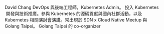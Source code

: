 David Chang
DevOps 與後端工程師，Kubernetes Admin。
投入  Kubernetes  開發與技術推廣。參與 Kubernetes 的源碼貢獻與國內社群活動，以及 Kubernetes 相關演討會演講。常出現於 SDN x Cloud Native Meetup 與 Golang Taipei。
Golang Taipei 的 co-organizer
